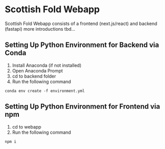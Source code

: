 # Scottish Fold Webapp

Scottish Fold Webapp consists of a frontend (next.js/react) and backend (fastapi)
more introductions tbd...

## Setting Up Python Environment for Backend via Conda

1. Install Anaconda (if not installed)
2. Open Anaconda Prompt
3. cd to backend folder
4. Run the following command

```
conda env create -f environment.yml
```

## Setting Up Python Environment for Frontend via npm

1. cd to webapp
2. Run the following command

```
npm i
```
